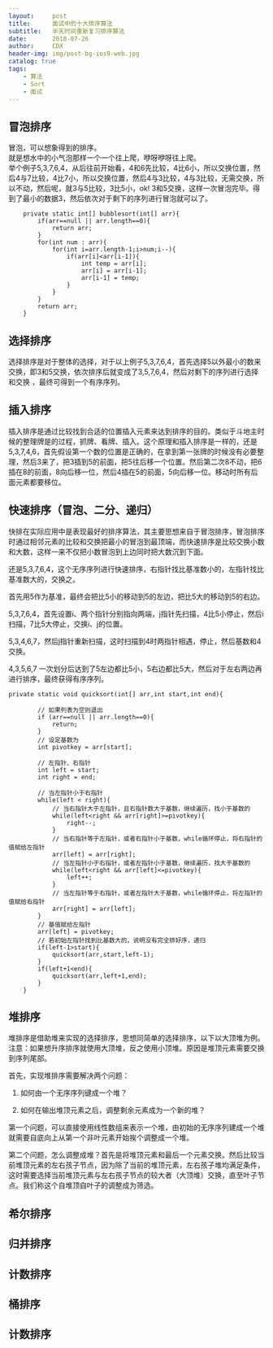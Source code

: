 ```yaml
---
layout:     post
title:      面试中的十大排序算法
subtitle:   半天时间重新复习排序算法
date:       2018-07-26
author:     CDX
header-img: img/post-bg-ios9-web.jpg
catalog: true
tags:
    - 算法
    - Sort
    - 面试
---
```

## 冒泡排序
  
冒泡，可以想象得到的排序。    
就是想水中的小气泡那样一个一个往上爬，咿呀咿呀往上爬。  
举个例子5,3,7,6,4，从后往前开始看，4和6先比较，4比6小，所以交换位置，然后4与7比较，4比7小，所以交换位置，然后4与3比较，4与3比较，无需交换，所以不动，然后呢，就3与5比较，3比5小，ok!  3和5交换，这样一次冒泡完毕。得到了最小的数据3，然后依次对于剩下的序列进行冒泡就可以了。
```
    private static int[] bubblesort(int[] arr){
        if(arr==null || arr.length==0){
            return arr;
        }
        for(int num : arr){
            for(int i=arr.length-1;i>num;i--){
                if(arr[i]<arr[i-1]){
                    int temp = arr[i];
                    arr[i] = arr[i-1];
                    arr[i-1] = temp;
                }
            }
        }
        return arr;
    }
```
  
## 选择排序  
  
选择排序是对于整体的选择，对于以上例子5,3,7,6,4，首先选择5以外最小的数来交换，即3和5交换，依次排序后就变成了3,5,7,6,4，然后对剩下的序列进行选择和交换 ，最终可得到一个有序序列。

## 插入排序
  
插入排序是通过比较找到合适的位置插入元素来达到排序的目的。类似于斗地主时候的整理牌是的过程，抓牌、看牌、插入。这个原理和插入排序是一样的，还是5,3,7,4,6，首先假设第一个数的位置是正确的，在拿到第一张牌的时候没有必要整理，然后3来了，把3插到5的前面，把5往后移一个位置。然后第二次8不动，把6插在8的前面，8向后移一位，然后4插在5的前面，5向后移一位。移动时所有后面元素都要移位。  
  
## 快速排序（冒泡、二分、递归）
    
快排在实际应用中是表现最好的排序算法，其主要思想来自于冒泡排序，冒泡排序时通过相邻元素的比较和交换把最小的冒泡到最顶端，而快速排序是比较交换小数和大数，这样一来不仅把小数冒泡到上边同时把大数沉到下面。    
  
还是5,3,7,6,4，这个无序序列进行快速排序，右指针找比基准数小的，左指针找比基准数大的，交换之。
  
首先用5作为基准，最终会把比5小的移动到5的左边，把比5大的移动到5的右边。  
  
5,3,7,6,4，首先设置i、两个指针分别指向两端，j指针先扫描，4比5小停止，然后i扫描，7比5大停止，交换i、j的位置。
  
5,3,4,6,7，然后j指针重新扫描，这时扫描到4时两指针相遇，停止，然后基数和4交换。

4,3,5,6,7 一次划分后达到了5左边都比5小，5右边都比5大，然后对于左右两边再进行排序，最终获得有序序列。
  
```
private static void quicksort(int[] arr,int start,int end){

        // 如果列表为空则退出
        if (arr==null || arr.length==0){
            return;
        }
        // 设定基数为
        int pivotkey = arr[start];

        // 左指针、右指针
        int left = start;
        int right = end;

        // 当左指针小于右指针
        while(left < right){
            // 当右指针大于左指针，且右指针数大于基数，继续遍历，找小于基数的
            while(left<right && arr[right]>=pivotkey){
                right--;
            }
            // 当右指针等于左指针，或者右指针小于基数，while循环停止，将右指针的值赋给左指针
            arr[left] = arr[right];
            // 当左指针小于右指针，或者左指针小于基数，继续遍历，找大于基数的
            while(left<right && arr[left]<=pivotkey){
                left++;
            }
            // 当左指针等于右指针，或者左指针大于基数，while循环停止，将左指针的值赋给右指针
            arr[right] = arr[left];
        }
        // 基值赋给左指针
        arr[left] = pivotkey;
        // 若初始左指针找到比基数大的，说明没有完全排好序，递归
        if(left-1>start){
            quicksort(arr,start,left-1);
        }
        if(left+1<end){
            quicksort(arr,left+1,end);
        }
    }
```

## 堆排序

堆排序是借助堆来实现的选择排序，思想同简单的选择排序，以下以大顶堆为例。注意：如果想升序排序就使用大顶堆，反之使用小顶堆。原因是堆顶元素需要交换到序列尾部。

首先，实现堆排序需要解决两个问题：

1. 如何由一个无序序列键成一个堆？

2. 如何在输出堆顶元素之后，调整剩余元素成为一个新的堆？

第一个问题，可以直接使用线性数组来表示一个堆，由初始的无序序列建成一个堆就需要自底向上从第一个非叶元素开始挨个调整成一个堆。

第二个问题，怎么调整成堆？首先是将堆顶元素和最后一个元素交换。然后比较当前堆顶元素的左右孩子节点，因为除了当前的堆顶元素，左右孩子堆均满足条件，这时需要选择当前堆顶元素与左右孩子节点的较大者（大顶堆）交换，直至叶子节点。我们称这个自堆顶自叶子的调整成为筛选。


## 希尔排序
## 归并排序
## 计数排序
## 桶排序
## 计数排序


